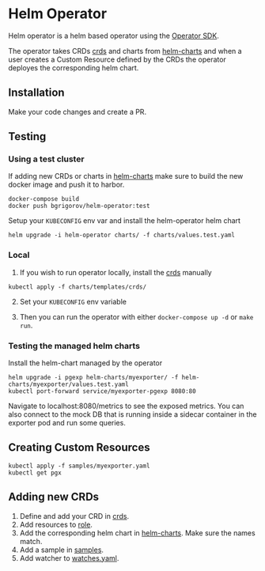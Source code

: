 # Helm Operator
Helm operator is a helm based operator using the [Operator SDK](https://sdk.operatorframework.io/docs/building-operators/helm/tutorial/).

The operator takes CRDs [crds](charts/templates/crds/) and charts from [helm-charts](helm-charts) and when a user creates a Custom Resource defined by the CRDs the operator deployes the corresponding helm chart.

## Installation
Make your code changes and create a PR. 

## Testing

### Using a test cluster
If adding new CRDs or charts in [helm-charts](helm-charts) make sure to build the new docker image and push it to harbor. 
```
docker-compose build
docker push bgrigorov/helm-operator:test
```

Setup your `KUBECONFIG` env var and install the helm-operator helm chart
```
helm upgrade -i helm-operator charts/ -f charts/values.test.yaml
```

### Local 
1. If you wish to run operator locally, install the [crds](charts/templates/crds/) manually
```
kubectl apply -f charts/templates/crds/
```

2. Set your `KUBECONFIG` env variable

3. Then you can run the operator with either `docker-compose up -d` or `make run`. 

### Testing the managed helm charts
Install the helm-chart managed by the operator
```
helm upgrade -i pgexp helm-charts/myexporter/ -f helm-charts/myexporter/values.test.yaml
kubectl port-forward service/myexporter-pgexp 8080:80
```
Navigate to localhost:8080/metrics to see the exposed metrics. You can also connect to the mock DB that is running inside a sidecar container in the exporter pod and run some queries.

## Creating Custom Resources
```
kubectl apply -f samples/myexporter.yaml
kubectl get pgx
```

## Adding new CRDs
1. Define and add your CRD in [crds](charts/templates/crds/).
2. Add resources to [role](charts/templates/role.yaml).
3. Add the corresponding helm chart in [helm-charts](helm-charts). Make sure the names match.
4. Add a sample in [samples](samples).
5. Add watcher to [watches.yaml](watches.yaml).